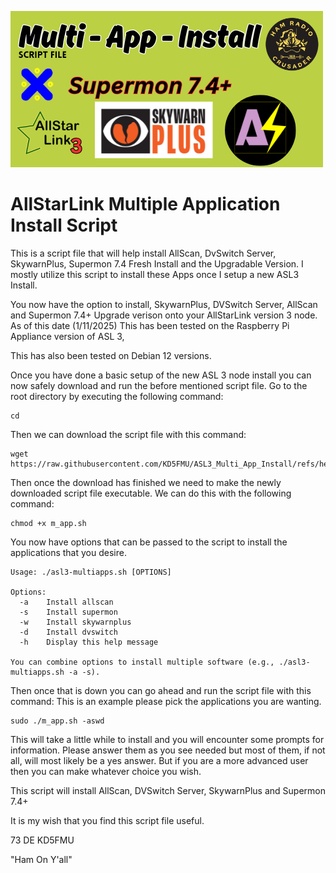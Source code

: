 ![MAPI Logo](https://github.com/KD5FMU/ASL3_Multi_App_Install/blob/main/MAIS.png)

# AllStarLink Multiple Application Install Script
This is a script file that will help install AllScan, DvSwitch Server, SkywarnPlus, Supermon 7.4 Fresh Install and the Upgradable Version. I mostly utilize this script to install these Apps once I setup a new ASL3 Install.

You now have the option to install, SkywarnPlus, DVSwitch Server, AllScan and Supermon 7.4+ Upgrade verison onto your AllStarLink version 3 node. As of this date (1/11/2025) This has been tested on the Raspberry Pi Appliance version of ASL 3,

This has also been tested on Debian 12 versions.



Once you have done a basic setup of the new ASL 3 node install you can now safely download and run the before mentioned script file. Go to the root directory by executing the following command:

```
cd
```

Then we can download the script file with this command:

```
wget https://raw.githubusercontent.com/KD5FMU/ASL3_Multi_App_Install/refs/heads/main/m_app.sh
```

Then once the download has finished we need to make the newly downloaded script file executable. We can do this with the following command:

```
chmod +x m_app.sh
```
You now have options that can be passed to the script to install the applications that you desire.
```
Usage: ./asl3-multiapps.sh [OPTIONS]

Options:
  -a    Install allscan
  -s    Install supermon
  -w    Install skywarnplus
  -d    Install dvswitch
  -h    Display this help message

You can combine options to install multiple software (e.g., ./asl3-multiapps.sh -a -s).
```

Then once that is down you can go ahead and run the script file with this command: This is an example please pick the applications you are wanting.

```
sudo ./m_app.sh -aswd

```

This will take a little while to install and you will encounter some prompts for information. Please answer them as you see needed but most of them, if not all, will most likely be a yes answer. But if you are a more advanced user then you can make whatever choice you wish.

This script will install AllScan, DVSwitch Server, SkywarnPlus and Supermon 7.4+ 

It is my wish that you find this script file useful.

73 DE KD5FMU

"Ham On Y'all" 

